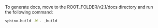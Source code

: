 To generate docs, move to the ROOT_FOLDER/v2.1/docs directory and run the following command:

```bash
sphinx-build -W . _build
```
